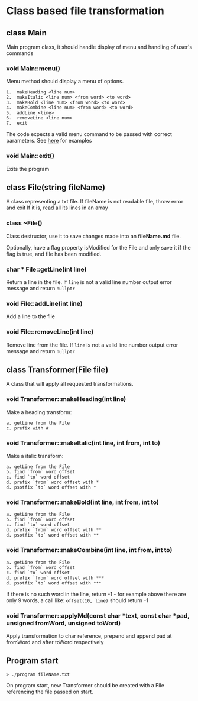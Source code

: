 # Class based file transformation

## class Main

Main program class, it should handle display of menu and handling of user's commands

### void Main::menu()

Menu method should display a menu of options.

```
1.  makeHeading <line num>
2.  makeItalic <line num> <from word> <to word>
3.  makeBold <line num> <from word> <to word>
4.  makeCombine <line num> <from word> <to word>
5.  addLine <line>
6.  removeLine <line num>
7.  exit
```

The code expects a valid menu command to be passed with correct parameters. See <a href="https://docs.google.com/document/d/1r72jRb8hz8-YGwyucu5ow1Povwx9t_-hFMrbmuu-FuU/edit">here</a> for examples

### void Main::exit()

Exits the program

## class File(string fileName)

A class representing a txt file.
If fileName is not readable file, throw error and exit
If it is, read all its lines in an array

### class ~File()

Class destructor, use it to save changes made into an **fileName.md** file.

Optionally, have a flag property isModified for the File and only save it if the flag is true, and file has been modified.

### char \* File::getLine(int line)

Return a line in the file. If `line` is not a valid line number output error message and return `nullptr`

### void File::addLine(int line)

Add a line to the file

### void File::removeLine(int line)

Remove line from the file. If `line` is not a valid line number output error message and return `nullptr`

## class Transformer(File file)

A class that will apply all requested transformations.

### void Transformer::makeHeading(int line)

Make a heading transform:

    a. getLine from the File
    c. prefix with #

### void Transformer::makeItalic(int line, int from, int to)

Make a italic transform:

    a. getLine from the File
    b. find `from` word offset
    c. find `to` word offset
    d. prefix `from` word offset with *
    d. psotfix `to` word offset with *

### void Transformer::makeBold(int line, int from, int to)

    a. getLine from the File
    b. find `from` word offset
    c. find `to` word offset
    d. prefix `from` word offset with **
    d. psotfix `to` word offset with **

### void Transformer::makeCombine(int line, int from, int to)

    a. getLine from the File
    b. find `from` word offset
    c. find `to` word offset
    d. prefix `from` word offset with ***
    d. psotfix `to` word offset with ***


If there is no such word in the line, return -1 - for example above there are only 9 words, a call like: `offset(10, line)` should return -1

### void Transformer::applyMd(const char *text, const char *pad, unsigned fromWord, unsigned toWord)

Apply transformation to char reference, prepend and append pad at fromWord and after toWord respectively

## Program start

```
> ./program fileName.txt
```

On program start, new Transformer should be created with a File referencing the file passed on start.
